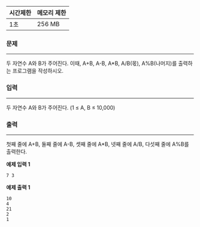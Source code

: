 | 시간제한 | 메모리 제한 |
| :------- | :---------- |
| 1초      | 256 MB      |

### 문제

---

두 자연수 A와 B가 주어진다. 이때, A+B, A-B, A\*B, A/B(몫), A%B(나머지)를 출력하는 프로그램을 작성하시오.

### 입력

---

두 자연수 A와 B가 주어진다. (1 ≤ A, B ≤ 10,000)

### 출력

---

첫째 줄에 A+B, 둘째 줄에 A-B, 셋째 줄에 A\*B, 넷째 줄에 A/B, 다섯째 줄에 A%B를 출력한다.

**예제 입력 1**

```
7 3
```

**예제 출력 1**

```
10
4
21
2
1
```
